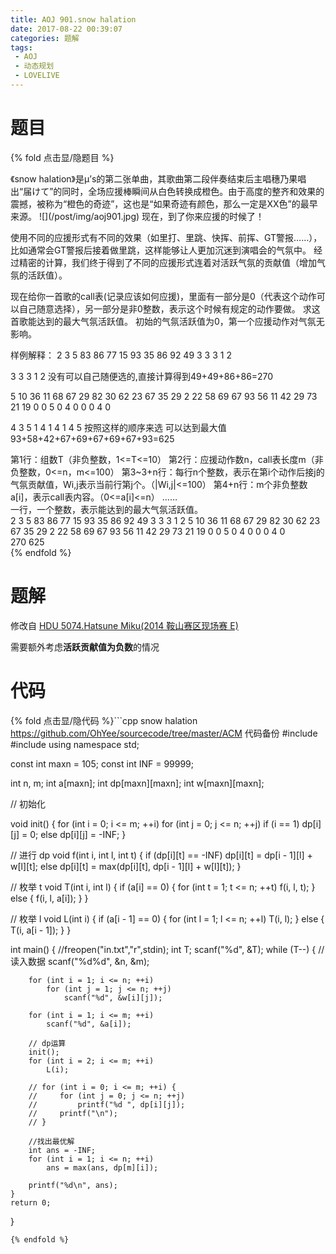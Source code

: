 ```yaml
---
title: AOJ 901.snow halation
date: 2017-08-22 00:39:07
categories: 题解
tags:
 - AOJ
 - 动态规划
 - LOVELIVE
---
```


# 题目

{% fold 点击显/隐题目 %}
<div class="oj"><div class="part" title="Description">
《snow halation》是μ’s的第二张单曲，其歌曲第二段伴奏结束后主唱穗乃果唱出“届けて”的同时，全场应援棒瞬间从白色转换成橙色。由于高度的整齐和效果的震撼，被称为“橙色的奇迹”，这也是“如果奇迹有颜色，那么一定是XX色”的最早来源。
![](/post/img/aoj901.jpg)
现在，到了你来应援的时候了！

使用不同的应援形式有不同的效果（如里打、里跳、快挥、前挥、GT警报……），比如通常会GT警报后接着做里跳，这样能够让人更加沉迷到演唱会的气氛中。
经过精密的计算，我们终于得到了不同的应援形式连着对活跃气氛的贡献值（增加气氛的活跃值）。

现在给你一首歌的call表(记录应该如何应援)，里面有一部分是0（代表这个动作可以自己随意选择），另一部分是非0整数，表示这个时候有规定的动作要做。
求这首歌能达到的最大气氛活跃值。
初始的气氛活跃值为0，第一个应援动作对气氛无影响。

样例解释：
2
3 5
83 86 77
15 93 35
86 92 49
3 3 3 1 2

3 3 3 1 2 
没有可以自己随便选的,直接计算得到49+49+86+86=270

5 10
36 11 68 67 29
82 30 62 23 67
35 29 2 22 58
69 67 93 56 11
42 29 73 21 19
0 0 5 0 4 0 0 0 4 0

4 3 5 1 4 1 4 1 4 5
按照这样的顺序来选
可以达到最大值 93+58+42+67+69+67+69+67+93=625

</div><div class="part" title="Input">
第1行：组数T（非负整数，1&lt;=T&lt;=10）
第2行：应援动作数n，call表长度m（非负整数，0&lt;=n，m&lt;=100）
第3~3+n行：每行n个整数，表示在第i个动作后接j的气氛贡献值，Wi,j表示当前行第j个。（|Wi,j|&lt;=100）
第4+n行：m个非负整数a[i]，表示call表内容。（0&lt;=a[i]&lt;=n）
……

</div><div class="part" title="Output">
一行，一个整数，表示能达到的最大气氛活跃值。

</div><div class="samp"><div class="clear"></div><div class="input part" title="Sample Input">
2
3 5
83 86 77
15 93 35
86 92 49
3 3 3 1 2
5 10
36 11 68 67 29
82 30 62 23 67
35 29 2 22 58
69 67 93 56 11
42 29 73 21 19
0 0 5 0 4 0 0 0 4 0

</div><div class="output part" title="Sample Output">
270
625

</div><div class="clear"></div></div></div>
{% endfold %}

<!--more-->
# 题解
修改自 [HDU 5074.Hatsune Miku(2014 鞍山赛区现场赛 E)](/post/HDU/5074.html)  

需要额外考虑**活跃贡献值为负数**的情况  


# 代码
{% fold 点击显/隐代码 %}```cpp snow halation https://github.com/OhYee/sourcecode/tree/master/ACM 代码备份
#include <algorithm>
#include <cstdio>
using namespace std;

const int maxn = 105;
const int INF = 99999;

int n, m;
int a[maxn];
int dp[maxn][maxn];
int w[maxn][maxn];

// 初始化

void init() {
    for (int i = 0; i <= m; ++i)
        for (int j = 0; j <= n; ++j)
            if (i == 1)
                dp[i][j] = 0;
            else
                dp[i][j] = -INF;
}

// 进行 dp
void f(int i, int l, int t) {
    if (dp[i][t] == -INF)
        dp[i][t] = dp[i - 1][l] + w[l][t];
    else
        dp[i][t] = max(dp[i][t], dp[i - 1][l] + w[l][t]);
}

// 枚举 t
void T(int i, int l) {
    if (a[i] == 0) {
        for (int t = 1; t <= n; ++t)
            f(i, l, t);
    } else {
        f(i, l, a[i]);
    }
}

// 枚举 l
void L(int i) {
    if (a[i - 1] == 0) {
        for (int l = 1; l <= n; ++l)
            T(i, l);
    } else {
        T(i, a[i - 1]);
    }
}

int main() {
    //freopen("in.txt","r",stdin);
    int T;
    scanf("%d", &T);
    while (T--) {
        // 读入数据
        scanf("%d%d", &n, &m);

        for (int i = 1; i <= n; ++i)
            for (int j = 1; j <= n; ++j)
                scanf("%d", &w[i][j]);

        for (int i = 1; i <= m; ++i)
            scanf("%d", &a[i]);

        // dp运算
        init();
        for (int i = 2; i <= m; ++i)
            L(i);

        // for (int i = 0; i <= m; ++i) {
        //     for (int j = 0; j <= n; ++j)
        //         printf("%d ", dp[i][j]);
        //     printf("\n");
        // }

        //找出最优解
        int ans = -INF;
        for (int i = 1; i <= n; ++i)
            ans = max(ans, dp[m][i]);

        printf("%d\n", ans);
    }
    return 0;
}
```
{% endfold %}